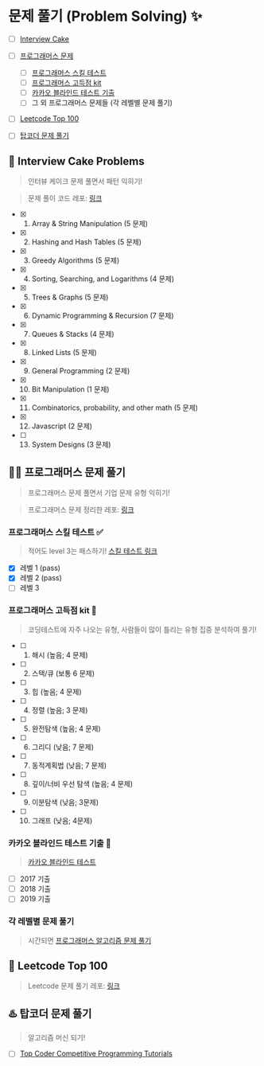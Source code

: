 # 문제 풀기 (Problem Solving) :sparkles:

- [ ] [Interview Cake](#cake-interview-cake-problems)

- [ ] [프로그래머스 문제](#woman_mechanic-프로그래머스-문제)
  - [ ] [프로그래머스 스킬 테스트](#프로그래머스-스킬-테스트-white_check_mark)
  - [ ] [프로그래머스 고득점 kit](#프로그래머스-고득점-kit-rocket)
  - [ ] [카카오 블라인드 테스트 기출](#카카오-블라인드-테스트-기출-chocolate_bar)
  - [ ] 그 외 프로그래머스 문제들 (각 레벨별 문제 풀기)

- [ ] [Leetcode Top 100](#beginner-leetcode-top-100)

- [ ] [탑코더 문제 풀기](#hotsprings-탑코더-문제-풀기)

## :cake: Interview Cake Problems 
> 인터뷰 케이크 문제 풀면서 패턴 익히기! 

> 문제 풀이 코드 레포: [링크](https://github.com/JiwoonKim/interview-cake)

  - [x] 1. Array & String Manipulation (5 문제)
  - [x] 2. Hashing and Hash Tables (5 문제)
  - [x] 3. Greedy Algorithms (5 문제)
  - [x] 4. Sorting, Searching, and Logarithms (4 문제)
  - [x] 5. Trees & Graphs (5 문제)
  - [x] 6. Dynamic Programming & Recursion (7 문제)
  - [x] 7. Queues & Stacks (4 문제)
  - [x] 8. Linked Lists (5 문제)
  - [x] 9. General Programming (2 문제)
  - [x] 10. Bit Manipulation (1 문제)
  - [x] 11. Combinatorics, probability, and other math (5 문제)
  - [x] 12. Javascript (2 문제)
  - [ ] 13. System Designs (3 문제)

## :woman_mechanic: 프로그래머스 문제 풀기
> 프로그래머스 문제 풀면서 기업 문제 유형 익히기!

> 프로그래머스 문제 정리한 레포: [링크](https://github.com/JiwoonKim/programmers_psets) 

### 프로그래머스 스킬 테스트 :white_check_mark:
> 적어도 level 3는 패스하기! [스킬 테스트 링크](https://programmers.co.kr/skill_checks)

- [x] 레벨 1 (pass)
- [x] 레벨 2 (pass)
- [ ] 레벨 3

### 프로그래머스 고득점 kit :rocket:
> 코딩테스트에 자주 나오는 유형, 사람들이 많이 틀리는 유형 집중 분석하여 풀기!

- [ ] 1. 해시 (높음; 4 문제)
- [ ] 2. 스택/큐 (보통 6 문제)
- [ ] 3. 힙 (높음; 4 문제)
- [ ] 4. 정렬 (높음; 3 문제)
- [ ] 5. 완전탐색 (높음; 4 문제)
- [ ] 6. 그리디 (낮음; 7 문제)
- [ ] 7. 동적계획법 (낮음; 7 문제)
- [ ] 8. 깊이/너비 우선 탐색 (높음; 4 문제)
- [ ] 9. 이분탐색 (낮음; 3문제)
- [ ] 10. 그래프 (낮음; 4문제)

### 카카오 블라인드 테스트 기출 :chocolate_bar:
> [카카오 블라인드 테스트](https://programmers.co.kr/learn/challenges)

- [ ] 2017 기출
- [ ] 2018 기출
- [ ] 2019 기출

### 각 레벨별 문제 풀기
> 시간되면 [프로그래머스 알고리즘 문제 풀기](https://programmers.co.kr/learn/challenges)

## :beginner: Leetcode Top 100
> Leetcode 문제 풀기 레포: [링크](https://github.com/JiwoonKim/leetcode)


## :hotsprings: 탑코더 문제 풀기 
> 알고리즘 머신 되기! 
- [ ] [Top Coder Competitive Programming Tutorials](https://www.topcoder.com/community/competitive-programming/tutorials/) 
